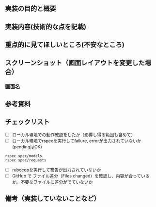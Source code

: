 ## 実装の目的と概要


## 実装内容(技術的な点を記載)


## 重点的に見てほしいところ(不安なところ)
 
 
## スクリーンショット（画面レイアウトを変更した場合）
### 画面名


## 参考資料


## チェックリスト

- [ ] ローカル環境での動作確認をしたか（影響し得る範囲も含めて）
- [ ] ローカル環境でrspecを実行してfailure, errorが出力されていないか(pendingはOK)
```
rspec spec/models
rspec spec/requests
```
- [ ] rubocopを実行して警告が出力されていないか
- [ ] GitHub で ファイル差分（Files changed）を確認し、内容が合っているか。不要なファイルに差分がでていないか

## 備考（実装していないことなど）
